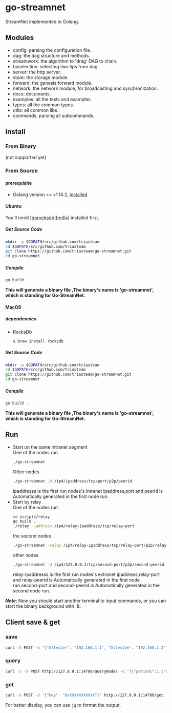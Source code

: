 # go-streamnet
StreamNet implemented in Golang.

## Modules

* config: parsing the configuration file.
* dag: the dag structure and methods.
* streamwork:  the algorithm to 'drag' DAG to chain.
* tipselection: selecting two tips from dag.
* server: the http server.
* store: the storage module.
* forward: the genesis forward module.
* network: the network module, for broadcasting and synchronization.
* docs: documents.
* examples: all the tests and examples.
* types: all the common types.
* utils: all common libs.
* commands: parsing all subcommands.


## Install
### From Binary
(not supported yet)

### From Source

#### prerequisite 

* Golang version >= v1.14.2, [installed](https://golang.org/doc/install) 

#### Ubuntu
You'll need  [[gorocksdb]](https://github.com/triasteam/go-streamnet/blob/master/docs/software/gorocksdb%20%E5%AE%89%E8%A3%85.md)[[redis]](https://redis.io/download) installed first.

##### Get Source Code

```bash
mkdir -p $GOPATH/src/github.com/triasteam
cd $GOPATH/src/github.com/triasteam
git clone https://github.com/triasteam/go-streamnet.git
cd go-streamnet
```

##### Compile

```bash
go build .
```

__This will generate a binary  file ,The binary's name is '**go-streamnet**', which is standing for Go-StreamNet.__

#### MacOS

##### dependencies
- RocksDb
  ```
  $ brew install rocksdb
  ```

##### Get Source Code

```bash
mkdir -p $GOPATH/src/github.com/triasteam
cd $GOPATH/src/github.com/triasteam
git clone https://github.com/triasteam/go-streamnet.git
cd go-streamnet
```

##### Compile

```bash
go build .
```
__This will generate a binary  file ,The binary's name is '**go-streamnet**', which is standing for Go-StreamNet.__

## Run
- Start on the same intranet segment  
   One of the nodes run
    ```bash
    ./go-streamnet
    ```
    Other nodes
    ```bash
    ./go-streamnet -d /ip4/ipaddress/tcp/port/p2p/peerid
    ```
    ipaddresss is the first run  nodes's intranet ipaddress,port and peerid is Automatically generated in the first node run.
- Start by relay  
    One of the nodes run
    ```bash
    cd scripts/relay
    go build .
    ./relay  -address /ip4/relay-ipaddress/tcp/relay-port
    ```
    the second nodes
    ```bash
    ./go-streamnet -relay /ip4/relay-ipaddress/tcp/relay-port/p2p/relay-peerid
    ```
    other nodes
    ```bash
    ./go-streamnet -d /ip4/127.0.0.1/tcp/second-port/p2p/second-peerid  -relay  /ip4/relay-ipaddress/tcp/relay-port/p2p/relay-peerid
    ```
    relay-ipaddresss is the first run  nodes's extranet ipaddress,relay-port and relay-peerid is Automatically generated in the first node run.second-port and second-peerid is Automatically generated in the second node run.
    
***Note***:
    Now you should start another terminal to input commands, or you can start the binary background with '&'.

## Client save & get
### save
```bash
curl -X POST -d '{"Attester": "192.168.1.1", "Attestee": "192.168.1.2", "Score": "1"}' http://127.0.0.1:14700/save
```

### query
```bash
curl -s -X POST http://127.0.0.1:14700/QueryNodes -d "{\"period\":1,\"numRank\":100}"
```

### get
```bash
curl -X POST -d '{"key": "0xXXXXXXXXXXX"}' http://127.0.0.1:14700/get
```

For better display, you can use `jq` to format the output.
